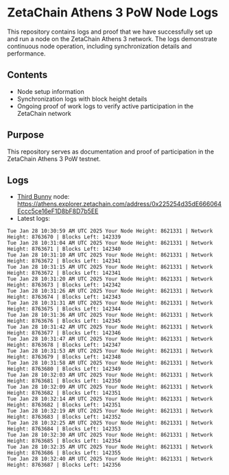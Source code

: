 # ZetaChain Athens 3 PoW Node Logs
This repository contains logs and proof that we have successfully set up and run a node on the ZetaChain Athens 3 network. The logs demonstrate continuous node operation, including synchronization details and performance.

## Contents
- Node setup information
- Synchronization logs with block height details
- Ongoing proof of work logs to verify active participation in the ZetaChain network

## Purpose
This repository serves as documentation and proof of participation in the ZetaChain Athens 3 PoW testnet.

## Logs

- [Third Bunny](https://thirdbunny.xyz/) node: https://athens.explorer.zetachain.com/address/0x225254d35dE666064Eccc5ce16eF1D8bF8D7b5EE
- Latest logs:
```
Tue Jan 28 10:30:59 AM UTC 2025 Your Node Height: 8621331 | Network Height: 8763670 | Blocks Left: 142339
Tue Jan 28 10:31:04 AM UTC 2025 Your Node Height: 8621331 | Network Height: 8763671 | Blocks Left: 142340
Tue Jan 28 10:31:10 AM UTC 2025 Your Node Height: 8621331 | Network Height: 8763672 | Blocks Left: 142341
Tue Jan 28 10:31:15 AM UTC 2025 Your Node Height: 8621331 | Network Height: 8763672 | Blocks Left: 142341
Tue Jan 28 10:31:20 AM UTC 2025 Your Node Height: 8621331 | Network Height: 8763673 | Blocks Left: 142342
Tue Jan 28 10:31:26 AM UTC 2025 Your Node Height: 8621331 | Network Height: 8763674 | Blocks Left: 142343
Tue Jan 28 10:31:31 AM UTC 2025 Your Node Height: 8621331 | Network Height: 8763675 | Blocks Left: 142344
Tue Jan 28 10:31:36 AM UTC 2025 Your Node Height: 8621331 | Network Height: 8763676 | Blocks Left: 142345
Tue Jan 28 10:31:42 AM UTC 2025 Your Node Height: 8621331 | Network Height: 8763677 | Blocks Left: 142346
Tue Jan 28 10:31:47 AM UTC 2025 Your Node Height: 8621331 | Network Height: 8763678 | Blocks Left: 142347
Tue Jan 28 10:31:53 AM UTC 2025 Your Node Height: 8621331 | Network Height: 8763679 | Blocks Left: 142348
Tue Jan 28 10:31:58 AM UTC 2025 Your Node Height: 8621331 | Network Height: 8763680 | Blocks Left: 142349
Tue Jan 28 10:32:03 AM UTC 2025 Your Node Height: 8621331 | Network Height: 8763681 | Blocks Left: 142350
Tue Jan 28 10:32:09 AM UTC 2025 Your Node Height: 8621331 | Network Height: 8763682 | Blocks Left: 142351
Tue Jan 28 10:32:14 AM UTC 2025 Your Node Height: 8621331 | Network Height: 8763682 | Blocks Left: 142351
Tue Jan 28 10:32:19 AM UTC 2025 Your Node Height: 8621331 | Network Height: 8763683 | Blocks Left: 142352
Tue Jan 28 10:32:25 AM UTC 2025 Your Node Height: 8621331 | Network Height: 8763684 | Blocks Left: 142353
Tue Jan 28 10:32:30 AM UTC 2025 Your Node Height: 8621331 | Network Height: 8763685 | Blocks Left: 142354
Tue Jan 28 10:32:35 AM UTC 2025 Your Node Height: 8621331 | Network Height: 8763686 | Blocks Left: 142355
Tue Jan 28 10:32:40 AM UTC 2025 Your Node Height: 8621331 | Network Height: 8763687 | Blocks Left: 142356
```
